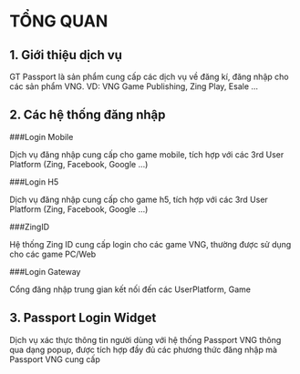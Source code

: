 # TỔNG QUAN

## 1. Giới thiệu dịch vụ
GT Passport là sản phẩm cung cấp các dịch vụ về đăng kí, đăng nhập cho các sản phẩm VNG. VD: VNG Game Publishing, Zing Play, Esale …

## 2. Các hệ thống đăng nhập

###Login Mobile

Dịch vụ đăng nhập cung cấp cho game mobile, tích hợp với các 3rd User Platform (Zing, Facebook, Google ...)

###Login H5

Dịch vụ đăng nhập cung cấp cho game h5, tích hợp với các 3rd User Platform (Zing, Facebook, Google ...)

###ZingID

Hệ thống Zing ID cung cấp login cho các game VNG, thường được sử dụng cho các game PC/Web

###Login Gateway

Cổng đăng nhập trung gian kết nối đến các UserPlatform, Game

## 3. Passport Login Widget
Dịch vụ xác thực thông tin người dùng với hệ thống Passport VNG thông qua dạng popup, được tích hợp đầy đủ các phương thức đăng nhập mà Passport VNG cung cấp
